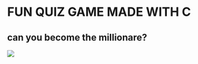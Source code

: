 # FUN QUIZ GAME MADE WITH C
## can you become the millionare?
<img src = "assets/quiz-time-mini.jpg" >
